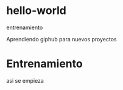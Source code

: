 # hello-world
entrenamiento

Aprendiendo giphub para nuevos proyectos

# Entrenamiento
asi se empieza
